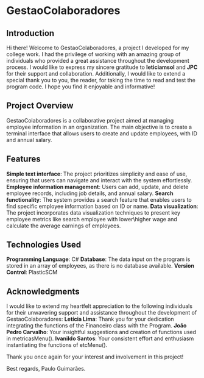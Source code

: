 # GestaoColaboradores


## Introduction

Hi there! Welcome to GestaoColaboradores, a project I developed for my college work. I had the privilege of working with an amazing group of individuals who provided a great assistance throughout the development process. I would like to express my sincere gratitude to **leticiamsol** and **JPC** for their support and collaboration. Additionally, I would like to extend a special thank you to you, the reader, for taking the time to read and test the program code. I hope you find it enjoyable and informative!


## Project Overview

GestaoColaboradores is a collaborative project aimed at managing employee information in an organization. The main objective is to create a terminal interface that allows users to create and update employees, with ID and annual salary.


## Features

**Simple text interface**: The project prioritizes simplicity and ease of use, ensuring that users can navigate and interact with the system effortlessly.
**Employee information management**: Users can add, update, and delete employee records, including job details, and annual salary.
**Search functionality**: The system provides a search feature that enables users to find specific employee information based on ID or name.
**Data visualization**: The project incorporates data visualization techniques to present key employee metrics like search employee with lower\higher wage and calculate the average earnings of employees.


## Technologies Used

**Programming Language**: C#
**Database**: The data input on the program is stored in an array of employees, as there is no database available.
**Version Control**: PlasticSCM


## Acknowledgments

I would like to extend my heartfelt appreciation to the following individuals for their unwavering support and assistance throughout the development of GestaoColaboradores:
**Letícia Lima**: Thank you for your dedication integrating the functions of the Financeiro class with the Program.
**João Pedro Carvalho**: Your insightful suggestions and creation of functions used in metricasMenu().
**Ivanildo Santos**: Your consistent effort and enthusiasm instantiating the functions of etcMenu().


Thank you once again for your interest and involvement in this project!

Best regards, Paulo Guimarães.